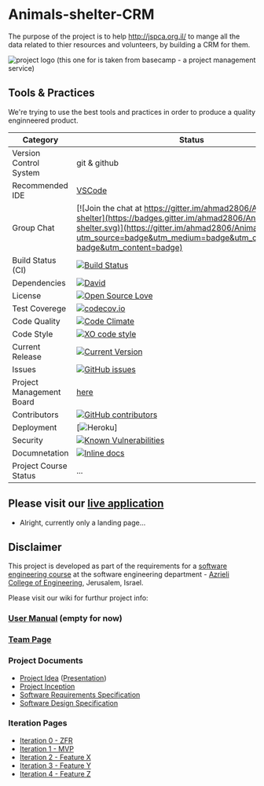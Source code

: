 # Animals-shelter-CRM

The purpose of the project is to help http://jspca.org.il/ to mange all the data related to thier resources and volunteers, by building a CRM for them.

![project logo (this one for is taken from basecamp - a project management service)](http://www.pets.org.il/UploadedFiles/Editor/JSPCA%20logo.jpg)

## Tools & Practices
We're trying to use the best tools and practices in order to produce a quality enginneered product.

|Category|Status|
|---|---|
| Version Control System| git & github |
| Recommended IDE | [VSCode](https://code.visualstudio.com) |
| Group Chat | [![Join the chat at https://gitter.im/ahmad2806/Animals-shelter](https://badges.gitter.im/ahmad2806/Animals-shelter.svg)](https://gitter.im/ahmad2806/Animals-shelter?utm_source=badge&utm_medium=badge&utm_campaign=pr-badge&utm_content=badge) |
| Build Status (CI) |  [![Build Status](https://travis-ci.org/ahmad2806/Animals-shelter.svg?branch=master)](https://travis-ci.org/ahmad2806/Animals-shelter) |
| Dependencies | [![David](https://img.shields.io/david/dev/idleberg/vscode-badges.svg?style=flat-square)](https://david-dm.org/ahmad2806/Animals-shelter?type=dev) |
| License | [![Open Source Love](https://badges.frapsoft.com/os/mit/mit.svg?v=102)](https://github.com/ellerbrock/open-source-badge/) |
| Test Coverege | [![codecov.io](https://codecov.io/github/ahmad2806/Animals-shelter/coverage.svg?branch=master)](https://codecov.io/github/ahmad2806/Animals-shelter?branch=master) |
| Code Quality | [![Code Climate](https://codeclimate.com/github/jce-il/project-template.svg)](https://codeclimate.com/github/ahmad2806/Animals-shelter) |
| Code Style | [![XO code style](https://img.shields.io/badge/code_style-XO-5ed9c7.svg)](https://github.com/ahmad2806/Animals-shelter) |
| Current Release | [![Current Version](https://img.shields.io/github/release/ahmad2806/Animals-shelter.svg?style=flat)](https://github.com/ahmad2806/Animals-shelter/releases) |
| Issues | [![GitHub issues](https://img.shields.io/github/issues/ahmad2806/Animals-shelter.svg?style=flat)](https://github.com/ahmad2806/Animals-shelter/issues) |
| Project Management Board| [here](https://github.com/ahmad2806/Animals-shelter/projects/1) |
| Contributors | [![GitHub contributors](https://img.shields.io/github/contributors/cdnjs/cdnjs.svg)](https://github.com/ahmad2806/Animals-shelter/graphs/contributors)|
| Deployment | [![Heroku](http://heroku-badge.herokuapp.com/?app=my-app&style=flat&svg=1&root=index.html)] |
| Security | [![Known Vulnerabilities](https://snyk.io/test/github/ahmad2806/Animals-shelter/badge.svg)](https://snyk.io/test/github/ahmad2806/Animals-shelter) |
| Documnetation | [![Inline docs](http://inch-ci.org/github/ahmad2806/Animals-shelter.svg?branch=master)](http://inch-ci.org/github/ahmad2806/Animals-shelter) |
| Project Course Status | ... |

## Please visit our [live application](https://demo.reactstarterkit.com/)
- Alright, currently only a landing page...


## Disclaimer
This project is developed as part of the requirements for a [software engineering course](https://github.com/jce-il/se-class/wiki) at the software engineering department - [Azrieli College of Engineering](http://www.jce.ac.il/), Jerusalem, Israel.

Please visit our wiki for furthur project info: 

### [User Manual](../../wiki/user-manual) (empty for now)

### [Team Page](../../wiki/team)

### Project Documents
- [Project Idea](docs/idea.pdf) ([Presentation](docs/idea-slides.pdf))
- [Project Inception](../../wiki/inception)
- [Software Requirements Specification](../../wiki/srs)
- [Software Design Specification](../../wiki/sds)

### Iteration Pages
- [Iteration 0 - ZFR](../../wiki/iter0-zfr)
- [Iteration 1 - MVP]()
- [Iteration 2 - Feature X]()
- [Iteration 3 - Feature Y]()
- [Iteration 4 - Feature Z]()




